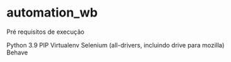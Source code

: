 # automation_wb

Pré requisitos de execução

Python 3.9
PIP
Virtualenv
Selenium (all-drivers, incluindo drive para mozilla)
Behave 
